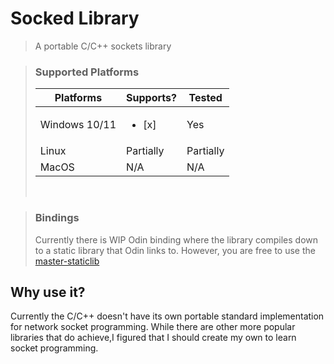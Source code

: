 # Socked Library
> A portable C/C++ sockets library

> ### Supported Platforms
> 
> |Platforms     |Supports?             |Tested   |
> |--------------|----------------------|---------|
> |Windows 10/11 |<ul><li>[x]</li></ul> |Yes      |
> |Linux         |Partially             |Partially|
> |MacOS         |N/A                   |N/A      |
>
> <br>

> ### Bindings
> Currently there is WIP Odin binding where the library compiles down to a static library that Odin links to. However, you are free to use the [master-staticlib](https://www.github.com/KamilKrauze/Socked/tree/master-staticlib)

## Why use it?
Currently the C/C++ doesn't have its own portable standard implementation for network socket programming.
While there are other more popular libraries that do achieve,I figured that I should create my own to learn socket programming.